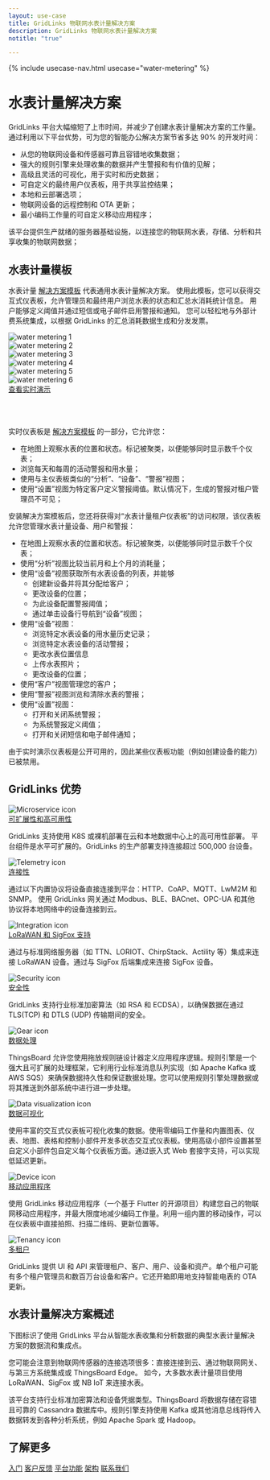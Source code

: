 ```yaml
---
layout: use-case
title: GridLinks 物联网水表计量解决方案
description: GridLinks 物联网水表计量解决方案
notitle: "true"

---
```


{% include usecase-nav.html usecase="water-metering" %}

<h1 class="usecase-title">水表计量解决方案</h1>

GridLinks 平台大幅缩短了上市时间，并减少了创建水表计量解决方案的工作量。通过利用以下平台优势，可为您的智能办公解决方案节省多达 90% 的开发时间：

  - 从您的物联网设备和传感器可靠且容错地收集数据；
  - 强大的规则引擎来处理收集的数据并产生警报和有价值的见解；
  - 高级且灵活的可视化，用于实时和历史数据；
  - 可自定义的最终用户仪表板，用于共享监控结果；
  - 本地和云部署选项；
  - 物联网设备的远程控制和 OTA 更新；
  - 最小编码工作量的可自定义移动应用程序；

该平台提供生产就绪的服务器基础设施，以连接您的物联网水表，存储、分析和共享收集的物联网数据；

## 水表计量模板

水表计量 [解决方案模板](https://thingsboard.io/docs/paas/solution-templates/water-metering/) 代表通用水表计量解决方案。
使用此模板，您可以获得交互式仪表板，允许管理员和最终用户浏览水表的状态和汇总水消耗统计信息。
用户能够定义阈值并通过短信或电子邮件启用警报和通知。
您可以轻松地与外部计费系统集成，以根据 GridLinks 的汇总消耗数据生成和分发发票。

<div class="usecase-carousel owl-carousel owl-theme">
    <div>
        <img class="item-image" src="/images/usecases/water-metering/wm1.png" alt="water metering 1">
    </div>
    <div>
        <img class="item-image" src="/images/usecases/water-metering/wm2.png" alt="water metering 2">
    </div>
    <div>
        <img class="item-image" src="/images/usecases/water-metering/wm3.png" alt="water metering 3">
    </div>
    <div>
        <img class="item-image" src="/images/usecases/water-metering/wm4.png" alt="water metering 4">
    </div>
    <div>
        <img class="item-image" src="/images/usecases/water-metering/wm5.png" alt="water metering 5">
    </div>
    <div>
        <img class="item-image" src="/images/usecases/water-metering/wm6.png" alt="water metering 6">
    </div>
</div>

<div class="center" style="margin-bottom: 64px;">
    <a target="_blank" href="https://thingsboard.cloud/dashboard/aff5f200-8b48-11ec-a344-c767c1ab1bb8?publicId=4978baf0-8a92-11ec-98f9-ff45c37940c6" class="button">查看实时演示</a>
</div>

实时仪表板是 [解决方案模板](https://thingsboard.io/docs/paas/solution-templates/smart-office/) 的一部分，它允许您：

* 在地图上观察水表的位置和状态。标记被聚类，以便能够同时显示数千个仪表；
* 浏览每天和每周的活动警报和用水量；
* 使用与主仪表板类似的“分析”、“设备”、“警报”视图；
* 使用“设置”视图为特定客户定义警报阈值。默认情况下，生成的警报对租户管理员不可见；

安装解决方案模板后，您还将获得对“水表计量租户仪表板”的访问权限，该仪表板允许您管理水表计量设备、用户和警报：

* 在地图上观察水表的位置和状态。标记被聚类，以便能够同时显示数千个仪表；
* 使用“分析”视图比较当前月和上个月的消耗量；
* 使用“设备”视图获取所有水表设备的列表，并能够
    * 创建新设备并将其分配给客户；
    * 更改设备的位置；
    * 为此设备配置警报阈值；
    * 通过单击设备行导航到“设备”视图；
* 使用“设备”视图：
    * 浏览特定水表设备的用水量历史记录；
    * 浏览特定水表设备的活动警报；
    * 更改水表位置信息
    * 上传水表照片；
    * 更改设备的位置；
* 使用“客户”视图管理您的客户；
* 使用“警报”视图浏览和清除水表的警报；
* 使用“设置”视图：
    * 打开和关闭系统警报；
    * 为系统警报定义阈值；
    * 打开和关闭短信和电子邮件通知；

由于实时演示仪表板是公开可用的，因此某些仪表板功能（例如创建设备的能力）已被禁用。

## GridLinks 优势
<section class="usecase-advantages">
    <div class="usecase-background">
        <div class="bottom-features1"></div><div class="bottom-features2"></div><div class="small11"></div><div class="small12"></div>
    </div>
    <div class="cards row">
        <div class="col-lg-6">
            <div class="block">
                <img src="/images/microservices-icon.svg" alt="Microservice icon">
                <div>
                    <a class="title" href="/docs/reference/msa/">可扩展性和高可用性</a>
                    <p>GridLinks 支持使用 K8S 或裸机部署在云和本地数据中心上的高可用性部署。
                        平台组件是水平可扩展的。GridLinks 的生产部署支持连接超过 500,000 台设备。</p>
                </div>
            </div>
        </div>
        <div class="col-lg-6">
            <div class="block">
                <img src="/images/telemetry-icon.svg" alt="Telemetry icon">
                <div>
                    <a class="title" href="/docs/getting-started-guides/connectivity/">连接性</a>
                    <p>通过以下内置协议将设备直接连接到平台：HTTP、CoAP、MQTT、LwM2M 和 SNMP。
                        使用 GridLinks 网关通过 Modbus、BLE、BACnet、OPC-UA 和其他协议将本地网络中的设备连接到云。</p>
                </div>
            </div>
        </div>
        <div class="col-lg-6">
            <div class="block">
                <img src="/images/integration-icon.svg" alt="Integration icon">
                <div>
                    <a class="title" href="/docs/user-guide/integrations/">LoRaWAN 和 SigFox 支持</a>
                    <p>通过与标准网络服务器（如 TTN、LORIOT、ChirpStack、Actility 等）集成来连接 LoRaWAN 设备。通过与 SigFox 后端集成来连接 SigFox 设备。</p>
                </div>
            </div>
        </div>
        <div class="col-lg-6">
            <div class="block">
                <img src="/images/security-icon.svg" alt="Security icon">
                <div>
                    <a class="title" href="/docs/pe/user-guide/ssl/http-over-ssl/">安全性</a>
                    <p>GridLinks 支持行业标准加密算法（如 RSA 和 ECDSA），以确保数据在通过 TLS(TCP) 和 DTLS (UDP) 传输期间的安全。</p>
                </div>
            </div>
        </div>
        <div class="col-lg-6">
            <div class="block">
                <img src="/images/engine-icon.svg" alt="Gear icon">
                <div>
                    <a class="title" href="/docs/pe/user-guide/rule-engine-2-0/overview/">数据处理</a>
                    <p>ThingsBoard 允许您使用拖放规则链设计器定义应用程序逻辑。规则引擎是一个强大且可扩展的处理框架，它利用行业标准消息队列实现（如 Apache Kafka 或 AWS SQS）来确保数据持久性和保证数据处理。您可以使用规则引擎处理数据或将其推送到外部系统中进行进一步处理。</p>
                </div>
            </div>
        </div>
        <div class="col-lg-6">
            <div class="block">
                <img src="/images/visualization-icon.svg" alt="Data visualization icon">
                <div>
                    <a class="title" href="/docs/user-guide/dashboards/">数据可视化</a>
                    <p>使用丰富的交互式仪表板可视化收集的数据。使用零编码工作量和内置图表、仪表、地图、表格和控制小部件开发多状态交互式仪表板。使用高级小部件设置甚至自定义小部件包自定义每个仪表板方面。通过嵌入式 Web 套接字支持，可以实现低延迟更新。</p>
                </div>
            </div>
        </div>
        <div class="col-lg-6">
            <div class="block">
                <img src="/images/device-icon.svg" alt="Device icon">
                <div>
                    <a class="title" href="/docs/mobile/">移动应用程序</a>
                    <p>使用 GridLinks 移动应用程序（一个基于 Flutter 的开源项目）构建您自己的物联网移动应用程序，并最大限度地减少编码工作量。利用一组内置的移动操作，可以在仪表板中直接拍照、扫描二维码、更新位置等。</p>
                </div>
            </div>
        </div>
        <div class="col-lg-6">
            <div class="block">
                <img src="/images/tenancy-icon.svg" alt="Tenancy icon">
                <div>
                    <a class="title" href="/docs/user-guide/entities-and-relations/">多租户</a>
                    <p>GridLinks 提供 UI 和 API 来管理租户、客户、用户、设备和资产。单个租户可能有多个租户管理员和数百万台设备和客户。它还开箱即用地支持智能电表的 OTA 更新。</p>
                </div>
            </div>
        </div>
    </div>
</section>

## 水表计量解决方案概述

下图标识了使用 GridLinks 平台从智能水表收集和分析数据的典型水表计量解决方案的数据流和集成点。

<object width="100%" style="max-width: max-content; margin: 32px 0" data="/images/iot-use-cases/common.svg"></object>

您可能会注意到物联网传感器的连接选项很多：直接连接到云、通过物联网网关、与第三方系统集成或 ThingsBoard Edge。
如今，大多数水表计量项目使用 LoRaWAN、SigFox 或 NB IoT 来连接水表。

该平台支持行业标准加密算法和设备凭据类型。ThingsBoard 将数据存储在容错且可靠的 Cassandra 数据库中。规则引擎支持使用 Kafka 或其他消息总线将传入数据转发到各种分析系统，例如 Apache Spark 或 Hadoop。

## 了解更多
<div class="usecases-bottom-nav">
    <a href="/docs/getting-started-guides/helloworld/" class="button">入门</a>
    <a href="/industries/smart-energy/" class="button">客户反馈</a>
    <a href="/docs/#platform-features" class="button">平台功能</a>
    <a href="/docs/reference/" class="button">架构</a>
    <a href="/docs/contact-us/" class="button">联系我们</a>
</div>